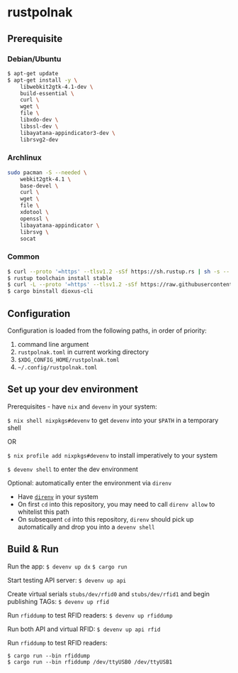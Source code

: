 # rustpolnak

## Prerequisite

### Debian/Ubuntu
```sh
$ apt-get update
$ apt-get install -y \
    libwebkit2gtk-4.1-dev \
    build-essential \
    curl \
    wget \
    file \
    libxdo-dev \
    libssl-dev \
    libayatana-appindicator3-dev \
    librsvg2-dev
```

### Archlinux
```sh
sudo pacman -S --needed \
    webkit2gtk-4.1 \
    base-devel \
    curl \
    wget \
    file \
    xdotool \
    openssl \
    libayatana-appindicator \
    librsvg \
    socat
```

### Common
```sh
$ curl --proto '=https' --tlsv1.2 -sSf https://sh.rustup.rs | sh -s -- -y
$ rustup toolchain install stable
$ curl -L --proto '=https' --tlsv1.2 -sSf https://raw.githubusercontent.com/cargo-bins/cargo-binstall/main/install-from-binstall-release.sh | bash
$ cargo binstall dioxus-cli
```

## Configuration
Configuration is loaded from the following paths, in order of priority:
1. command line argument
2. `rustpolnak.toml` in current working directory
3. `$XDG_CONFIG_HOME/rustpolnak.toml`
4. `~/.config/rustpolnak.toml`

## Set up your dev environment
Prerequisites - have `nix` and  `devenv` in your system:

`$ nix shell nixpkgs#devenv` to get `devenv` into your `$PATH` in a temporary shell

OR

`$ nix profile add nixpkgs#devenv` to install imperatively to your system

`$ devenv shell` to enter the dev environment

Optional: automatically enter the environment via `direnv`
- Have [`direnv`](https://direnv.net/docs/installation.html) in your system
- On first `cd` into this repository, you may need to call `direnv allow` to whitelist this path
- On subsequent `cd` into this repository, `direnv` should pick up automatically and drop you into a `devenv shell`

## Build & Run

Run the app:
`$ devenv up dx`
`$ cargo run`

Start testing API server:
`$ devenv up api`

Create virtual serials `stubs/dev/rfid0` and `stubs/dev/rfid1` and begin publishing TAGs:
`$ devenv up rfid`

Run `rfiddump` to test RFID readers:
`$ devenv up rfiddump`

Run both API and virtual RFID:
`$ devenv up api rfid`


Run `rfiddump` to test RFID readers:
```
$ cargo run --bin rfiddump
$ cargo run --bin rfiddump /dev/ttyUSB0 /dev/ttyUSB1
```

